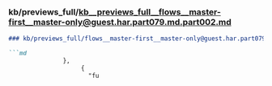 ### kb/previews_full/kb__previews_full__flows__master-first__master-only@guest.har.part079.md.part002.md

```md
### kb/previews_full/flows__master-first__master-only@guest.har.part079.md (part 002)

```md
               },
                    {
                      "fu
```

```

```
